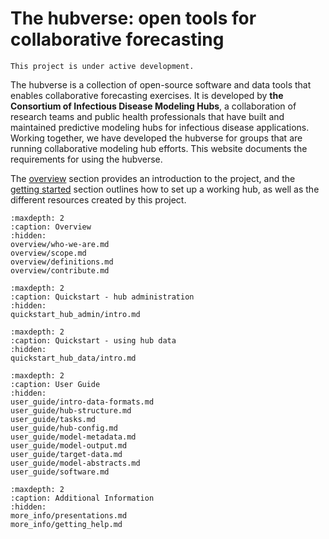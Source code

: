 # The hubverse: open tools for collaborative forecasting

```{caution}
This project is under active development.
```

The hubverse is a collection of open-source software and data tools that enables collaborative forecasting exercises. It is developed by **the Consortium of Infectious Disease Modeling Hubs**, a collaboration of research teams and public health professionals that have built and maintained predictive modeling hubs for infectious disease applications. Working together, we have developed the hubverse for groups that are running collaborative modeling hub efforts. This website documents the requirements for using the hubverse.  

The [overview](overview/who-we-are.md) section provides an introduction to the project, and the [getting started](quickstart_hub_admin/getting-started.md) section outlines how to set up a working hub, as well as the different resources created by this project.  




```{toctree}
:maxdepth: 2
:caption: Overview
:hidden:
overview/who-we-are.md
overview/scope.md
overview/definitions.md
overview/contribute.md
```

```{toctree}
:maxdepth: 2
:caption: Quickstart - hub administration
:hidden:
quickstart_hub_admin/intro.md
```

```{toctree}
:maxdepth: 2
:caption: Quickstart - using hub data
:hidden:
quickstart_hub_data/intro.md
```

```{toctree}
:maxdepth: 2
:caption: User Guide
:hidden:
user_guide/intro-data-formats.md
user_guide/hub-structure.md
user_guide/tasks.md
user_guide/hub-config.md
user_guide/model-metadata.md
user_guide/model-output.md
user_guide/target-data.md
user_guide/model-abstracts.md
user_guide/software.md
```

```{toctree}
:maxdepth: 2
:caption: Additional Information
:hidden:
more_info/presentations.md
more_info/getting_help.md
```


